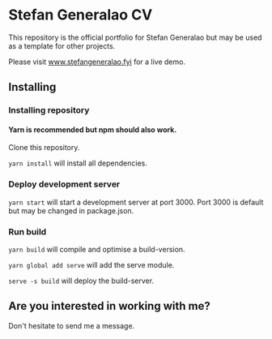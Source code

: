 # Stefan Generalao CV
This repository is the official portfolio for Stefan Generalao but may be used as a template for other projects.

Please visit <a href="http://stefangeneralao.fyi" target="_blank">www.stefangeneralao.fyi</a> for a live demo.

## Installing
### Installing repository
#### Yarn is recommended but npm should also work.
Clone this repository.

<code>yarn install</code> will install all dependencies.

### Deploy development server
<code>yarn start</code> will start a development server at port 3000. Port 3000 is default but may be changed in package.json.

### Run build
<code>yarn build</code> will compile and optimise a build-version.

<code>yarn global add serve</code> will add the serve module.

<code>serve -s build</code> will deploy the build-server.

## Are you interested in working with me?
Don't hesitate to send me a message.

